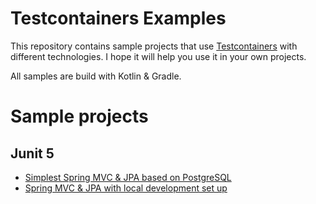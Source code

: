 # Testcontainers Examples

This repository contains sample projects
that use [Testcontainers](https://www.testcontainers.org/)
with different technologies. 
I hope it will help you use it in your own projects.

All samples are build with Kotlin & Gradle.

# Sample projects

## Junit 5

- [Simplest Spring MVC & JPA based on PostgreSQL](./spring-junit5/README.md)
- [Spring MVC & JPA with local development set up](./local-db/README.md)
